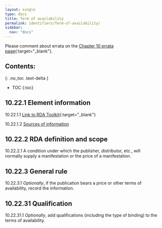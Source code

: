 ```yaml
---
layout: single
type: docs
title: Term of availability
permalink: identifiers/Term-of-availability/
sidebar:
  nav: "docs"
---
```


Please comment about errata on the [Chapter 10 errata page](https://docs.google.com/document/d/1S-ppDuSz0STqOURYVJ6tM5PmjqkF7g2ZPN7Cx3uVWZE/edit#heading=h.4n0wyh8o9d7d){:target="_blank"}.

## Contents:
{: .no_toc .text-delta }

- TOC
{:toc}

## 10.22.1 Element information

<a name="10.22.1.1">10.22.1.1</a> [Link to RDA Toolkit](https://beta.rdatoolkit.org/Content/Index?externalId=en-US_ala-496cc498-87a3-329f-9560-7f16668a6cd5){:target="_blank"}

<a name="10.22.1.2">10.22.1.2</a> [Sources of information](/DCRMR/identifiers/#10011-sources-of-information)

## 10.22.2 RDA definition and scope

<a name="10.22.2.1">10.22.2.1</a> A condition under which the publisher, distributor, etc., will normally supply a manifestation or the price of a manifestation.

## 10.22.3 General rule

<a name="10.22.3.1">10.22.3.1</a> *Optionally*, if the publication bears a price or other terms of availability, record the information. 

## 10.22.31 Qualification

<a name="10.22.31.1">10.22.31.1</a> *Optionally*, add qualifications (including the type of binding) to the terms of availability.